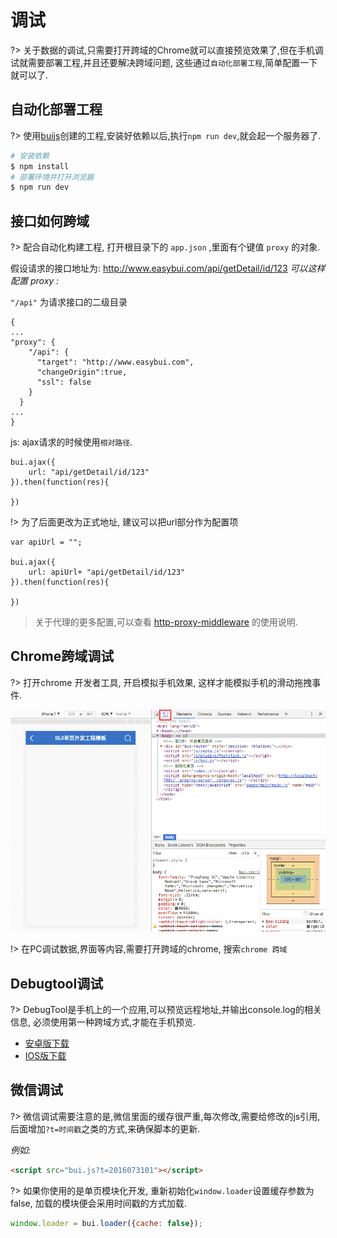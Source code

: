 # 调试

?> 关于数据的调试,只需要打开跨域的Chrome就可以直接预览效果了,但在手机调试就需要部署工程,并且还要解决跨域问题, 这些通过`自动化部署工程`,简单配置一下就可以了.

## 自动化部署工程

?> 使用[buijs](tools/buijs.md)创建的工程,安装好依赖以后,执行`npm run dev`,就会起一个服务器了.

```bash
# 安装依赖
$ npm install
# 部署环境并打开浏览器
$ npm run dev
```

## 接口如何跨域

?> 配合自动化构建工程, 打开根目录下的 `app.json` ,里面有个键值 `proxy` 的对象. 

假设请求的接口地址为: http://www.easybui.com/api/getDetail/id/123 
*可以这样配置 proxy :*

`"/api"` 为请求接口的二级目录

```
{
...
"proxy": {
    "/api": {
      "target": "http://www.easybui.com",  
      "changeOrigin":true,
      "ssl": false  
    }
  }
...
}
```

js: ajax请求的时候使用`相对路径`.

```
bui.ajax({
    url: "api/getDetail/id/123"
}).then(function(res){
    
})
```

!> 为了后面更改为正式地址, 建议可以把url部分作为配置项
```
var apiUrl = "";

bui.ajax({
    url: apiUrl+ "api/getDetail/id/123"
}).then(function(res){
    
})
```
> 关于代理的更多配置,可以查看 [http-proxy-middleware](https://www.npmjs.com/package/http-proxy-middleware) 的使用说明.

## Chrome跨域调试

?> 打开chrome 开发者工具, 开启模拟手机效果, 这样才能模拟手机的滑动拖拽事件. 

![chrome 预览图](../static/images/chrome.png)

!> 在PC调试数据,界面等内容,需要打开跨域的chrome, 搜索`chrome 跨域`

## Debugtool调试

?> DebugTool是手机上的一个应用,可以预览远程地址,并输出console.log的相关信息, 必须使用第一种跨域方式,才能在手机预览.

* [安卓版下载](http://www.easybui.com/downloads/source/debugtool/DebugTool-v3.4.0.apk)
* [IOS版下载](http://www.easybui.com/downloads/source/debugtool/DebugTool-v1.0.ipa)


## 微信调试

?> 微信调试需要注意的是,微信里面的缓存很严重,每次修改,需要给修改的js引用,后面增加`?t=时间戳`之类的方式,来确保脚本的更新.

*例如:*
```html
<script src="bui.js?t=2016073101"></script>
```

?> 如果你使用的是单页模块化开发, 重新初始化`window.loader`设置缓存参数为false, 加载的模块便会采用时间戳的方式加载.

```js
window.loader = bui.loader({cache: false});
```

